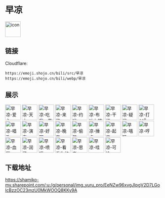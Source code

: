# 早凉
<img src="https://emoji.shojo.cn/bili/src/早凉/icon.png" width="50" height="50" alt="icon">

## 链接
Cloudflare:
```
https://emoji.shojo.cn/bili/src/早凉
https://emoji.shojo.cn/bili/webp/早凉
```
## 展示
<img src="https://emoji.shojo.cn/bili/src/早凉/早凉-爱心.png" width="50" height="50" alt="早凉-爱心">
<img src="https://emoji.shojo.cn/bili/src/早凉/早凉-天才.png" width="50" height="50" alt="早凉-天才">
<img src="https://emoji.shojo.cn/bili/src/早凉/早凉-吃我一拳.png" width="50" height="50" alt="早凉-吃我一拳">
<img src="https://emoji.shojo.cn/bili/src/早凉/早凉-来了.png" width="50" height="50" alt="早凉-来了">
<img src="https://emoji.shojo.cn/bili/src/早凉/早凉-约吗.png" width="50" height="50" alt="早凉-约吗">
<img src="https://emoji.shojo.cn/bili/src/早凉/早凉-布响丸辣.png" width="50" height="50" alt="早凉-布响丸辣">
<img src="https://emoji.shojo.cn/bili/src/早凉/早凉-干杯.png" width="50" height="50" alt="早凉-干杯">
<img src="https://emoji.shojo.cn/bili/src/早凉/早凉-疑问.png" width="50" height="50" alt="早凉-疑问">
<img src="https://emoji.shojo.cn/bili/src/早凉/早凉-打call.png" width="50" height="50" alt="早凉-打call">
<img src="https://emoji.shojo.cn/bili/src/早凉/早凉-唱歌.png" width="50" height="50" alt="早凉-唱歌">
<img src="https://emoji.shojo.cn/bili/src/早凉/早凉-演奏.png" width="50" height="50" alt="早凉-演奏">
<img src="https://emoji.shojo.cn/bili/src/早凉/早凉-好耶.png" width="50" height="50" alt="早凉-好耶">
<img src="https://emoji.shojo.cn/bili/src/早凉/早凉-晚安.png" width="50" height="50" alt="早凉-晚安">
<img src="https://emoji.shojo.cn/bili/src/早凉/早凉-偷笑.png" width="50" height="50" alt="早凉-偷笑">
<img src="https://emoji.shojo.cn/bili/src/早凉/早凉-捶桌.png" width="50" height="50" alt="早凉-捶桌">
<img src="https://emoji.shojo.cn/bili/src/早凉/早凉-起床.png" width="50" height="50" alt="早凉-起床">
<img src="https://emoji.shojo.cn/bili/src/早凉/早凉-嘻嘻.png" width="50" height="50" alt="早凉-嘻嘻">
<img src="https://emoji.shojo.cn/bili/src/早凉/早凉-哼.png" width="50" height="50" alt="早凉-哼">
<img src="https://emoji.shojo.cn/bili/src/早凉/早凉-血压.png" width="50" height="50" alt="早凉-血压">
<img src="https://emoji.shojo.cn/bili/src/早凉/早凉-润了.png" width="50" height="50" alt="早凉-润了">
<img src="https://emoji.shojo.cn/bili/src/早凉/早凉-喷嚏.png" width="50" height="50" alt="早凉-喷嚏">
<img src="https://emoji.shojo.cn/bili/src/早凉/早凉-看看你的.png" width="50" height="50" alt="早凉-看看你的">
<img src="https://emoji.shojo.cn/bili/src/早凉/早凉-思考.png" width="50" height="50" alt="早凉-思考">
<img src="https://emoji.shojo.cn/bili/src/早凉/早凉-哇.png" width="50" height="50" alt="早凉-哇">
<img src="https://emoji.shojo.cn/bili/src/早凉/早凉-可怜.png" width="50" height="50" alt="早凉-可怜">

## 下载地址

https://shamiko-my.sharepoint.com/:u:/g/personal/img_yuru_pro/EeNZw96xvgJIpgV2D7LGoIcBzzOC23mzU0MkWOOQ8KKy9A